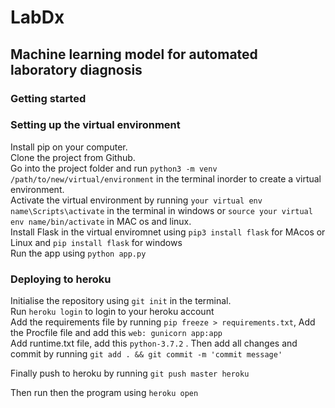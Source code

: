 # LabDx
## Machine learning model for automated laboratory diagnosis

### Getting started

### Setting up the virtual environment

Install pip on your computer.  
Clone the project from Github.  
Go into the project folder and run `python3 -m venv /path/to/new/virtual/environment` in the terminal inorder to create a virtual environment.  
Activate the virtual environment by running `your virtual env name\Scripts\activate` in the terminal in windows or `source your virtual env name/bin/activate` in MAC os and linux.  
Install Flask in the virtual enviromnet using `pip3 install flask` for MAcos or Linux and `pip install flask` for windows      
Run the app using `python app.py`

### Deploying to heroku
Initialise the repository using `git init` in the terminal.  
Run `heroku login` to login to your heroku account  
Add the requirements file by running `pip freeze > requirements.txt`, Add the Procfile file and add this `web: gunicorn app:app`  
Add runtime.txt file, add this `python-3.7.2`  . 
Then add all changes and commit by running `git add . && git commit -m 'commit message'`  

Finally push to heroku by running `git push master heroku`

Then run then the program using `heroku open`
